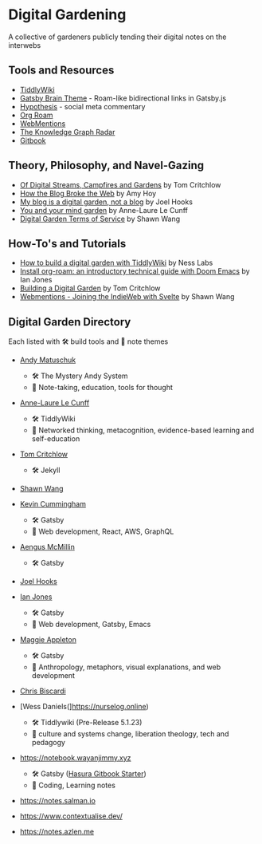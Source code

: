 # Digital Gardening

A collective of gardeners publicly tending their digital notes on the interwebs

## Tools and Resources

- [TiddlyWiki](https://tiddlywiki.com/)
- [Gatsby Brain Theme](https://github.com/aengusmcmillin/gatsby-theme-brain) - Roam-like bidirectional links in Gatsby.js
- [Hypothesis](https://web.hypothes.is/) - social meta commentary
- [Org Roam](https://org-roam.readthedocs.io/en/develop/installation/)
- [WebMentions](https://webmention.io/)
- [The Knowledge Graph Radar](https://github.com/brettkromkamp/knowledge-graph-radar)
- [Gitbook](https://www.gitbook.com/)

## Theory, Philosophy, and Navel-Gazing

- [Of Digital Streams, Campfires and Gardens](https://tomcritchlow.com/2018/10/10/of-gardens-and-wikis/) by Tom Critchlow
- [How the Blog Broke the Web](https://stackingthebricks.com/how-blogs-broke-the-web/) by Amy Hoy
- [My blog is a digital garden, not a blog](https://joelhooks.com/digital-garden) by Joel Hooks
- [You and your mind garden](https://nesslabs.com/mind-garden) by Anne-Laure Le Cunff
- [Digital Garden Terms of Service](https://www.swyx.io/writing/digital-garden-tos/) by Shawn Wang

## How-To's and Tutorials

- [How to build a digital garden with TiddlyWiki](https://nesslabs.com/digital-garden-tiddlywiki) by Ness Labs
- [Install org-roam: an introductory technical guide with Doom Emacs]( https://www.ianjones.us/blog/2020-05-05-doom-emacs/) by Ian Jones
- [Building a Digital Garden](https://tomcritchlow.com/2019/02/17/building-digital-garden/) by Tom Critchlow
- [Webmentions - Joining the IndieWeb with Svelte](https://www.swyx.io/writing/clientside-webmentions) by Shawn Wang

## Digital Garden Directory

Each listed with 🛠 build tools and 🌿 note themes

- [Andy Matuschuk](https://notes.andymatuschak.org/)
  - 🛠 The Mystery Andy System
  - 🌿 Note-taking, education, tools for thought

- [Anne-Laure Le Cunff](https://www.mentalnodes.com/)
  - 🛠 TiddlyWiki
  - 🌿 Networked thinking, metacognition, evidence-based learning and self-education
  
- [Tom Critchlow](https://tomcritchlow.com/)
  - 🛠 Jekyll
  
- [Shawn Wang](https://www.swyx.io/writing)

- [Kevin Cummingham](https://kevincunningham.co.uk)
  - 🛠 Gatsby
  - 🌿 Web development, React, AWS, GraphQL
  
- [Aengus McMillin](https://aengusmcmillin.com/brain)
  - 🛠 Gatsby
  
- [Joel Hooks](https://joelhooks.com/)
  
- [Ian Jones](https://ianjones.us/notes)
  - 🛠 Gatsby
  - 🌿 Web development, Gatsby, Emacs

- [Maggie Appleton](http://maggieappleton.com/)
  - 🛠 Gatsby
  - 🌿 Anthropology, metaphors, visual explanations, and web development
  
- [Chris Biscardi](https://www.christopherbiscardi.com/garden)

- [Wess Daniels(]https://nurselog.online)
  - 🛠 Tiddlywiki (Pre-Release 5.1.23)
  - 🌿 culture and systems change, liberation theology, tech and pedagogy 
  
- https://notebook.wayanjimmy.xyz
  - 🛠 Gatsby ([Hasura Gitbook Starter](https://github.com/hasura/gatsby-gitbook-starter))
  - 🌿 Coding, Learning notes
  
- https://notes.salman.io
- https://www.contextualise.dev/
- https://notes.azlen.me
